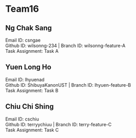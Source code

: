 # Team16

## Ng Chak Sang
Email ID: csngae  <br> 
Github ID: wilsonng-234   |   Branch ID: wilsonng-feature-A <br>
Task Assignment: Task A  <br>

## Yuen Long Ho
Email ID: lhyuenad  <br>
Github ID: ShibuyaKanonUST   |   Branch ID: lhyuen-feature-B  <br>
Task Assignment: Task B  <br>

## Chiu Chi Shing
Email ID: cschiu  <br>
Github ID: terryychiuu   |   Branch ID: terry-feature-C  <br>
Task Assignment: Task C  <br>
